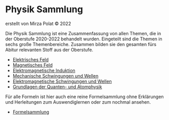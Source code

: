 # Physik Sammlung
erstellt von Mirza Polat ©️ 2022

Die Physik Sammlung ist eine Zusammenfassung von allen Themen, die in der Oberstufe 2020-2022 behandelt wurden. Eingeteilt sind die Themen in sechs große Themenbereiche. Zusammen bilden sie den gesamten fürs Abitur relevanten Stoff aus der Oberstufe.

- [Elektrisches Feld](pages/Elektrisches%20Feld.md)
- [Magnetisches Feld](pages/Magnetisches%20Feld.md)
- [Elektromagnetische Induktion](pages/Elektromagnetische%20Induktion.md)
- [Mechanische Schwingungen und Wellen](pages/Mechanische%20Schwingungen%20und%20Wellen.md)
- [Elektromagnetische Schwingungen und Wellen](pages/Elektromagnetische%20Schwingungen%20und%20Wellen.md)
- [Grundlagen der Quanten- und Atomphysik](pages/Grundlagen%20der%20Quanten-%20und%20Atomphysik.md)

Für alle Formeln ist hier auch eine reine Formelsammlung ohne Erklärungen und Herleitungen zum Auswendiglernen oder zum nochmal ansehen.

- [Formelsammlung](pages/Formelsammlung.md)
